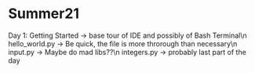 # Summer21
Day 1:
    Getting Started -> base tour of IDE and possibly of Bash Terminal\n
    hello_world.py -> Be quick, the file is more throrough than necessary\n
    input.py -> Maybe do mad libs??\n
    integers.py -> probably last part of the day